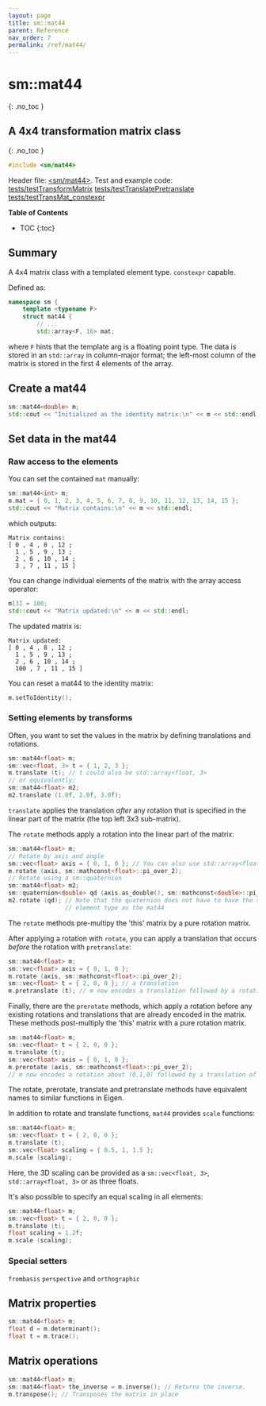 ```yaml
---
layout: page
title: sm::mat44
parent: Reference
nav_order: 7
permalink: /ref/mat44/
---
```

# sm::mat44
{: .no_toc }
## A 4x4 transformation matrix class
{: .no_toc }
```c++
#include <sm/mat44>
```

Header file: [<sm/mat44>](https://github.com/sebsjames/maths/blob/main/sm/mat44). Test and example code:  [tests/testTransformMatrix](https://github.com/sebsjames/maths/blob/main/tests/testTransformMatrix.cpp) [tests/testTranslatePretranslate](https://github.com/sebsjames/maths/blob/main/tests/testTranslatePretranslate.cpp) [tests/testTransMat_constexpr](https://github.com/sebsjames/maths/blob/main/tests/testTransMat_constexpr.cpp)

**Table of Contents**

- TOC
{:toc}

## Summary
A 4x4 matrix class with a templated element type. `constexpr` capable.

Defined as:
```c++
namespace sm {
    template <typename F>
    struct mat44 {
        // ...
        std::array<F, 16> mat;
```
where `F` hints that the template arg is a floating point type. The data is stored in an `std::array` in column-major format; the left-most column of the matrix is stored in the first 4 elements of the array.

## Create a mat44

```c++
sm::mat44<double> m;
std::cout << "Initialized as the identity matrix:\n" << m << std::endl;
```

## Set data in the mat44

### Raw access to the elements

You can set the contained `mat` manually:
```c++
sm::mat44<int> m;
m.mat = { 0, 1, 2, 3, 4, 5, 6, 7, 8, 9, 10, 11, 12, 13, 14, 15 };
std::cout << "Matrix contains:\n" << m << std::endl;
```
which outputs:
```
Matrix contains:
[ 0 , 4 , 8 , 12 ;
  1 , 5 , 9 , 13 ;
  2 , 6 , 10 , 14 ;
  3 , 7 , 11 , 15 ]
```

You can change individual elements of the matrix with the array access operator:
```c++
m[3] = 100;
std::cout << "Matrix updated:\n" << m << std::endl;
```

The updated matrix is:
```
Matrix updated:
[ 0 , 4 , 8 , 12 ;
  1 , 5 , 9 , 13 ;
  2 , 6 , 10 , 14 ;
  100 , 7 , 11 , 15 ]
```

You can reset a mat44 to the identity matrix:
```c++
m.setToIdentity();
```

### Setting elements by transforms

Often, you want to set the values in the matrix by defining translations and rotations.

```c++
sm::mat44<float> m;
sm::vec<float, 3> t = { 1, 2, 3 };
m.translate (t); // t could also be std::array<float, 3>
// or equivalently:
sm::mat44<float> m2;
m2.translate (1.0f, 2.0f, 3.0f);
```

`translate` applies the translation *after* any rotation that is
specified in the linear part of the matrix (the top left 3x3 sub-matrix).

The `rotate` methods apply a rotation into the linear part of the matrix:

```c++
sm::mat44<float> m;
// Rotate by axis and angle
sm::vec<float> axis = { 0, 1, 0 }; // You can also use std::array<float, 3>
m.rotate (axis, sm::mathconst<float>::pi_over_2);
// Rotate using a sm::quaternion
sm::mat44<float> m2;
sm::quaternion<double> qd (axis.as_double(), sm::mathconst<double>::pi_over_4);
m2.rotate (qd); // Note that the quaternion does not have to have the same
                // element type as the mat44
```

The `rotate` methods pre-multipy the 'this' matrix by a pure rotation matrix.

After applying a rotation with `rotate`, you can apply a translation that occurs *before* the rotation with `pretranslate`:

```c++
sm::mat44<float> m;
sm::vec<float> axis = { 0, 1, 0 };
m.rotate (axis, sm::mathconst<float>::pi_over_2);
sm::vec<float> t = { 2, 0, 0 }; // a translation
m.pretranslate (t); // m now encodes a translation followed by a rotation about (0,1,0)
```

Finally, there are the `prerotate` methods, which apply a rotation
before any existing rotations and translations that are already
encoded in the matrix. These methods post-multiply the 'this' matrix
with a pure rotation matrix.

```c++
sm::mat44<float> m;
sm::vec<float> t = { 2, 0, 0 };
m.translate (t);
sm::vec<float> axis = { 0, 1, 0 };
m.prerotate (axis, sm::mathconst<float>::pi_over_2);
// m now encodes a rotation about (0,1,0) followed by a translation of (2,0,0)
```

The rotate, prerotate, translate and pretranslate methods have equivalent names to similar functions in Eigen.

In addition to rotate and translate functions, `mat44` provides
`scale` functions:

```c++
sm::mat44<float> m;
sm::vec<float> t = { 2, 0, 0 };
m.translate (t);
sm::vec<float> scaling = { 0.5, 1, 1.5 };
m.scale (scaling);
```
Here, the 3D scaling can be provided as a `sm::vec<float, 3>`,
`std::array<float, 3>` or as three floats.

It's also possible to specify an equal scaling in all elements:

```c++
sm::mat44<float> m;
sm::vec<float> t = { 2, 0, 0 };
m.translate (t);
float scaling = 1.2f;
m.scale (scaling);
```

### Special setters

`frombasis` `perspective` and `orthographic`

## Matrix properties

```c++
sm::mat44<float> m;
float d = m.determinant();
float t = m.trace();
```

## Matrix operations

```c++
sm::mat44<float> m;
sm::mat44<float> the_inverse = m.inverse(); // Returns the inverse.
m.transpose(); // Transposes the matrix in place
```